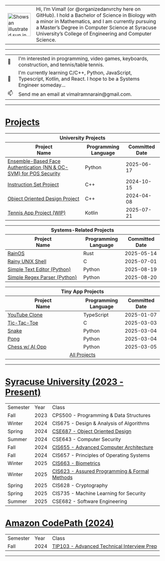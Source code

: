 <!-- Image and introduction text -->
<table>
  <tr>
    <td>
      <picture>
        <source media="(prefers-color-scheme: dark)" srcset="https://user-images.githubusercontent.com/25423296/163456776-7f95b81a-f1ed-45f7-b7ab-8fa810d529fa.png">
        <source media="(prefers-color-scheme: light)" srcset="https://user-images.githubusercontent.com/25423296/163456779-a8556205-d0a5-45e2-ac17-42d089e3c3f8.png">
        <img alt="Shows an illustrated sun in light mode and a moon with stars in dark mode." src="https://user-images.githubusercontent.com/25423296/163456779-a8556205-d0a5-45e2-ac17-42d089e3c3f8.png" width="75">
      </picture>
    </td>
    <td width="800", style="padding-left: 10px;">
      Hi, I’m Vimal! (or @organizedanvrchy here on GitHub). I hold a Bachelor of Science in Biology with a minor in Mathematics,
      and I am currently pursuing a Master’s Degree in Computer Science at Syracuse University’s College of Engineering and Computer Science.
    </td>
  </tr>
</table>

---

<table>
  <!-- Lines with emojis -->
  <tr>
    <td>👾</td>
    <td width="850", style="padding-left: 10px;">I'm interested in programming, video games, keyboards, construction, and tennis/table tennis.</td>
  </tr>
  <tr>
    <td>🧠</td>
    <td width="850", style="padding-left: 10px;">I'm currently learning C/C++, Python, JavaScript, Typescript, Kotlin, and React. I hope to be a Systems Engineer someday...</td>
  </tr>
  <tr>
    <td>📫</td>
    <td width="850", style="padding-left: 10px;">Send me an email at vimalramnarain@gmail.com.</td>
  </tr>
</table>

---

# [Projects](https://github.com/organizedanvrchy/Projects)

<!-- University Projects -->
<table>
  <thead>
    <tr>
      <th colspan="3" style="text-align:center;">University Projects</th>
    </tr>
    <tr>
      <th width="600">Project <br> Name</th>
      <th width="150">Programming Language</th>
      <th width="150">Committed <br> Date</th>
    </tr>
  </thead>
  <tbody>
    <tr>
      <td><a href="https://github.com/organizedanvrchy/Face-Authentication-for-POS-Systems">Ensemble-Based Face Authentication (NN &amp; OC-SVM) for POS Security</a></td>
      <td>Python</td>
      <td>2025-06-17</td>
    </tr>
    <tr>
      <td><a href="https://github.com/organizedanvrchy/cis-655-instruction-set">Instruction Set Project</a></td>
      <td>C++</td>
      <td>2024-10-15</td>
    </tr>
    <tr>
      <td><a href="https://github.com/organizedanvrchy/Object-Oriented-Design-Project">Object Oriented Design Project</a></td>
      <td>C++</td>
      <td>2024-04-08</td>
    </tr>
    <tr>
      <td><a href="https://github.com/JacobWansor/TennisAPP">Tennis App Project (WIP)</a></td>
      <td>Kotlin</td>
      <td>2025-07-21</td>
    </tr>
  </tbody>
</table>

<!-- Systems-Related Projects -->
<table width="100%">
  <thead>
    <tr>
      <th colspan="3" style="text-align:center;">Systems-Related Projects</th>
    </tr>
    <tr>
      <th width="600">Project <br> Name</th>
      <th width="150">Programming Language</th>
      <th width="150">Committed <br> Date</th>
    </tr>
  </thead>
  <tbody>
    <tr>
      <td><a href="https://github.com/organizedanvrchy/rain_os">RainOS</a></td>
      <td>Rust</td>
      <td>2025-05-14</td>
    </tr>
    <tr>
      <td><a href="https://github.com/organizedanvrchy/rainy_shell">Rainy UNIX Shell</a></td>
      <td>C</td>
      <td>2025-07-01</td>
    </tr>
    <tr>
      <td><a href="https://github.com/organizedanvrchy/Text-Editor-Python">Simple Text Editor (Python)</a></td>
      <td>Python</td>
      <td>2025-08-19</td>
    </tr>
    <tr>
      <td><a href="https://github.com/organizedanvrchy/Regex-Parser-Python">Simple Regex Parser (Python)</a></td>
      <td>Python</td>
      <td>2025-08-20</td>
    </tr>
  </tbody>
</table>

<!-- Tiny App Projects -->
<table width="100%">
  <thead>
    <tr>
      <th colspan="3" style="text-align:center;">Tiny App Projects</th>
    </tr>
    <tr>
      <th width="600">Project <br> Name</th>
      <th width="150">Programming Language</th>
      <th width="150">Committed <br> Date</th>
    </tr>
  </thead>
  <tbody>
    <tr>
      <td><a href="https://github.com/organizedanvrchy/Youtube-Clone">YouTube Clone</a></td>
      <td>TypeScript</td>
      <td>2025-01-07</td>
    </tr>
    <tr>
      <td><a href="https://github.com/organizedanvrchy/TicTacToe">Tic-Tac-Toe</a></td>
      <td>C</td>
      <td>2025-03-03</td>
    </tr>
    <tr>
      <td><a href="https://github.com/organizedanvrchy/TicTacToe">Snake</a></td>
      <td>Python</td>
      <td>2025-03-04</td>
    </tr>
    <tr>
      <td><a href="https://github.com/organizedanvrchy/Pong">Pong</a></td>
      <td>Python</td>
      <td>2025-03-04</td>
    </tr>
    <tr>
      <td><a href="https://github.com/organizedanvrchy/Chess">Chess w/ AI Opp</a></td>
      <td>Python</td>
      <td>2025-03-05</td>
    </tr>
    <tr>
      <td colspan="3" align="center"><a href="https://github.com/organizedanvrchy/Projects">All Projects</a></td>
    </tr>
  </tbody>
</table>

---

# [Syracuse University (2023 - Present)](https://github.com/organizedanvrchy/SU-CIS-CSE)
<table>
  <tr>
    <td>Semester</td>
    <td>Year</td>
    <td>Class</td>
  </tr>
  <tr>
    <td>Fall</td>
    <td>2023</td>
    <td>CPS500 - Programming & Data Structures</td>
  </tr>
  <tr>
    <td>Winter</td>
    <td>2024</td>
    <td>CIS675 - Design & Analysis of Algorithms</td>
  </tr>
  <tr>
    <td>Spring</td>
    <td>2024</td>
    <td><a href="https://github.com/organizedanvrchy/Object-Oriented-Design-Project">CSE687 - Object Oriented Design</td>
  </tr>
  <tr>
    <td>Summer</td>
    <td>2024</td>
    <td>CSE643 - Computer Security</td>
  </tr>
  <tr>
    <td>Fall</td>
    <td>2024</td>
    <td><a href="https://github.com/organizedanvrchy/cis-655-instruction-set">CIS655 - Advanced Computer Architecture</td>
  </tr>
  <tr>
    <td>Fall</td>
    <td>2024</td>
    <td>CIS657 - Principles of Operating Systems</td>
  </tr>
  <tr>
    <td>Winter</td>
    <td>2025</td>
    <td><a href="https://github.com/organizedanvrchy/SU-CIS-CSE/tree/main/CIS663%20-%20Biometrics">CIS663 - Biometrics</td>
  </tr>
  <tr>
    <td>Winter</td>
    <td>2025</td>
    <td><a href="https://github.com/organizedanvrchy/SU-CIS-CSE/tree/main/CIS623%20-%20Assured%20Programming%20with%20Formal%20Methods">CIS623 - Assured Programming & Formal Methods</td>
  </tr>
  <tr>
    <td>Spring</td>
    <td>2025</td>
    <td>CIS628 - Cryptography</td>
  </tr>
  <tr>
    <td>Spring</td>
    <td>2025</td>
    <td>CIS735 - Machine Learning for Security</td>
  </tr>
  <tr>
    <td>Summer</td>
    <td>2025</td>
    <td>CSE682 - Software Engineering</td>
  </tr>
</table>

# [Amazon CodePath (2024)](https://github.com/organizedanvrchy/CodePath)
<table>
  <tr>
    <td>Semester</td>
    <td>Year</td>
    <td>Class</td>
  </tr>
  <tr>
    <td>Fall</td>
    <td>2024</td>
    <td><a href="https://github.com/organizedanvrchy/CodePath/tree/main/TIP103#table-of-contents" target="_blank">TIP103 - Advanced Technical Interview Prep</td>
  </tr>
</table>

---

<!---
organizedanvrchy/organizedanvrchy is a ✨ special ✨ repository because its `README.md` (this file) appears on your GitHub profile.
You can click the Preview link to take a look at your changes.
--->
